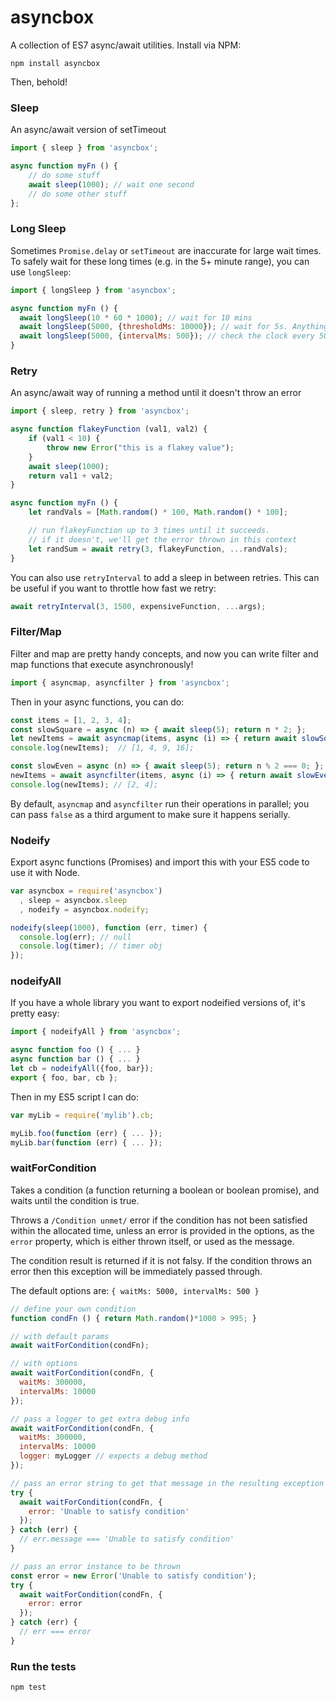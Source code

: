 asyncbox
========

A collection of ES7 async/await utilities. Install via NPM:

```
npm install asyncbox
```

Then, behold!

### Sleep

An async/await version of setTimeout

```js
import { sleep } from 'asyncbox';

async function myFn () {
    // do some stuff
    await sleep(1000); // wait one second
    // do some other stuff
};
```

### Long Sleep

Sometimes `Promise.delay` or `setTimeout` are inaccurate for large wait times. To safely wait for these long times (e.g. in the 5+ minute range), you can use `longSleep`:

```js
import { longSleep } from 'asyncbox';

async function myFn () {
  await longSleep(10 * 60 * 1000); // wait for 10 mins
  await longSleep(5000, {thresholdMs: 10000}); // wait for 5s. Anything below the thresholdMs will use a single sleep
  await longSleep(5000, {intervalMs: 500}); // check the clock every 500ms to see if waiting should stop
}
```

### Retry

An async/await way of running a method until it doesn't throw an error

```js
import { sleep, retry } from 'asyncbox';

async function flakeyFunction (val1, val2) {
    if (val1 < 10) {
        throw new Error("this is a flakey value");
    }
    await sleep(1000);
    return val1 + val2;
}

async function myFn () {
    let randVals = [Math.random() * 100, Math.random() * 100];

    // run flakeyFunction up to 3 times until it succeeds.
    // if it doesn't, we'll get the error thrown in this context
    let randSum = await retry(3, flakeyFunction, ...randVals);
}
```

You can also use `retryInterval` to add a sleep in between retries. This can be
useful if you want to throttle how fast we retry:

```js
await retryInterval(3, 1500, expensiveFunction, ...args);
```

### Filter/Map

Filter and map are pretty handy concepts, and now you can write filter and map
functions that execute asynchronously!

```js
import { asyncmap, asyncfilter } from 'asyncbox';
```

Then in your async functions, you can do:

```js
const items = [1, 2, 3, 4];
const slowSquare = async (n) => { await sleep(5); return n * 2; };
let newItems = await asyncmap(items, async (i) => { return await slowSquare(i); });
console.log(newItems);  // [1, 4, 9, 16];

const slowEven = async (n) => { await sleep(5); return n % 2 === 0; };
newItems = await asyncfilter(items, async (i) => { return await slowEven(i); });
console.log(newItems); // [2, 4];
```

By default, `asyncmap` and `asyncfilter` run their operations in parallel; you
can pass `false` as a third argument to make sure it happens serially.

### Nodeify

Export async functions (Promises) and import this with your ES5 code to use it
with Node.

```js
var asyncbox = require('asyncbox')
  , sleep = asyncbox.sleep
  , nodeify = asyncbox.nodeify;

nodeify(sleep(1000), function (err, timer) {
  console.log(err); // null
  console.log(timer); // timer obj
});
```

### nodeifyAll

If you have a whole library you want to export nodeified versions of, it's pretty easy:

```js
import { nodeifyAll } from 'asyncbox';

async function foo () { ... }
async function bar () { ... }
let cb = nodeifyAll({foo, bar});
export { foo, bar, cb };
```

Then in my ES5 script I can do:

```js
var myLib = require('mylib').cb;

myLib.foo(function (err) { ... });
myLib.bar(function (err) { ... });
```

### waitForCondition

Takes a condition (a function returning a boolean or boolean promise),
and waits until the condition is true.

Throws a `/Condition unmet/` error if the condition has not been
satisfied within the allocated time, unless an error is provided in
the options, as the `error` property, which is either thrown itself, or
used as the message.

The condition result is returned if it is not falsy. If the condition
throws an error then this exception will be immediately passed through.

The default options are: `{ waitMs: 5000, intervalMs: 500 }`

```js
// define your own condition
function condFn () { return Math.random()*1000 > 995; }

// with default params
await waitForCondition(condFn);

// with options
await waitForCondition(condFn, {
  waitMs: 300000,
  intervalMs: 10000
});

// pass a logger to get extra debug info
await waitForCondition(condFn, {
  waitMs: 300000,
  intervalMs: 10000
  logger: myLogger // expects a debug method
});

// pass an error string to get that message in the resulting exception
try {
  await waitForCondition(condFn, {
    error: 'Unable to satisfy condition'
  });
} catch (err) {
  // err.message === 'Unable to satisfy condition'
}

// pass an error instance to be thrown
const error = new Error('Unable to satisfy condition');
try {
  await waitForCondition(condFn, {
    error: error
  });
} catch (err) {
  // err === error
}
```

### Run the tests

```
npm test
```
